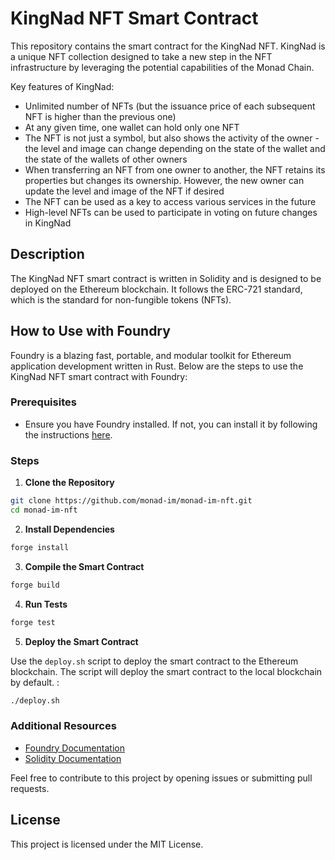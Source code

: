 # KingNad NFT Smart Contract

This repository contains the smart contract for the KingNad NFT. 
KingNad is a unique NFT collection designed to take a new step in the NFT infrastructure by leveraging the potential capabilities of the Monad Chain.

Key features of KingNad:
- Unlimited number of NFTs (but the issuance price of each subsequent NFT is higher than the previous one)
- At any given time, one wallet can hold only one NFT
- The NFT is not just a symbol, but also shows the activity of the owner - the level and image can change depending on the state of the wallet and the state of the wallets of other owners
- When transferring an NFT from one owner to another, the NFT retains its properties but changes its ownership. However, the new owner can update the level and image of the NFT if desired
- The NFT can be used as a key to access various services in the future
- High-level NFTs can be used to participate in voting on future changes in KingNad

## Description

The KingNad NFT smart contract is written in Solidity and is designed to be deployed on the Ethereum blockchain. It follows the ERC-721 standard, which is the standard for non-fungible tokens (NFTs).

## How to Use with Foundry

Foundry is a blazing fast, portable, and modular toolkit for Ethereum application development written in Rust. Below are the steps to use the KingNad NFT smart contract with Foundry:

### Prerequisites

- Ensure you have Foundry installed. If not, you can install it by following the instructions [here](https://github.com/gakonst/foundry).

### Steps

1. **Clone the Repository**

  ```sh
  git clone https://github.com/monad-im/monad-im-nft.git
  cd monad-im-nft
  ```

2. **Install Dependencies**

  ```sh
  forge install
  ```

3. **Compile the Smart Contract**

  ```sh
  forge build
  ```

4. **Run Tests**

  ```sh
  forge test
  ```

5. **Deploy the Smart Contract**

  Use the `deploy.sh` script to deploy the smart contract to the Ethereum blockchain. The script will deploy the smart contract to the local blockchain by default. :

  ```sh
  ./deploy.sh
  ```

### Additional Resources

- [Foundry Documentation](https://book.getfoundry.sh/)
- [Solidity Documentation](https://docs.soliditylang.org/)

Feel free to contribute to this project by opening issues or submitting pull requests.

## License

This project is licensed under the MIT License.